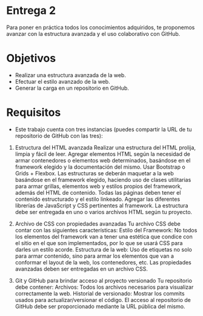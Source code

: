 # Entrega 2

Para poner en práctica todos los conocimientos adquiridos, te proponemos avanzar con la estructura avanzada y el uso colaborativo con GitHub.

# Objetivos
- Realizar una estructura avanzada de la web.
- Efectuar el estilo avanzado de la web.
- Generar la carga en un repositorio en GitHub.

# Requisitos

- Este trabajo cuenta con tres instancias (puedes compartir la URL de tu repositorio de GitHub con las tres):

1. Estructura del HTML avanzada
      Realizar una estructura del HTML prolija, limpia y fácil de leer.
      Agregar elementos HTML según la necesidad de armar contenedores o elementos web determinados, basándose en el framework elegido y la documentación del mismo.
      Usar Bootstrap o Grids + Flexbox.
      Las estructuras se deberán maquetar a la web basándose en el framework elegido, haciendo uso de clases utilitarias para armar grillas, elementos web y estilos propios del framework, además del HTML de contenido.
      Todas las páginas deben tener el contenido estructurado y el estilo linkeado.
      Agregar las diferentes librerías de JavaScript y CSS pertinentes al framework.
      La estructura debe ser entregada en uno o varios archivos HTML según tu proyecto.

2. Archivo de CSS con propiedades avanzadas
      Tu archivo CSS debe contar con las siguientes características:
      Estilo del Framework: No todos los elementos del framework van a tener una estética que condice con el sitio en el que son implementados, por lo que se usará CSS para darles un estilo acorde.
      Estructura de la web: Uso de etiquetas no solo para armar contenido, sino para armar los elementos que van a conformar el layout de la web, los contenedores, etc.
      Las propiedades avanzadas deben ser entregadas en un archivo CSS.

3. Git y GitHub para brindar acceso al proyecto versionado
      Tu repositorio debe contener:
      Archivos: Todos los archivos necesarios para visualizar correctamente la web.
      Historial de versionado: Mostrar los commits usados para actualizar/versionar el código.
      El acceso al repositorio de GitHub debe ser proporcionado mediante la URL pública del mismo.
